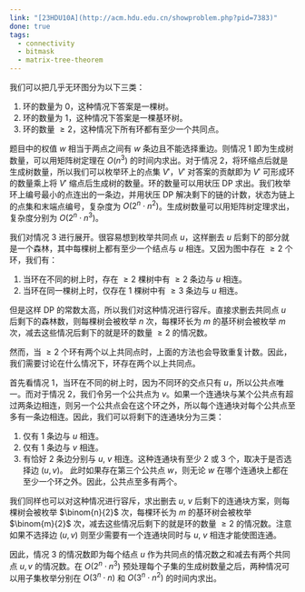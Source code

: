 ```yaml
---
link: "[23HDU10A](http://acm.hdu.edu.cn/showproblem.php?pid=7383)"
done: true
tags:
  - connectivity
  - bitmask
  - matrix-tree-theorem
---
```


我们可以把几乎无环图分为以下三类：
1. 环的数量为 $0$，这种情况下答案是一棵树。
2. 环的数量为 $1$，这种情况下答案是一棵基环树。
3. 环的数量 $\ge 2$，这种情况下所有环都有至少一个共同点。

题目中的权值 $w$ 相当于两点之间有 $w$ 条边且不能选择重边。则情况 1 即为生成树数量，可以用矩阵树定理在 $O(n^3)$ 的时间内求出。对于情况 2，将环缩点后就是生成树数量，所以我们可以枚举环上的点集 $V'$，$V'$ 对答案的贡献即为 $V'$ 可形成环的数量乘上将 $V'$ 缩点后生成树的数量。环的数量可以用状压 DP 求出。我们枚举环上编号最小的点连出的一条边，并用状压 DP 解决剩下的链的计数，状态为链上的点集和末端点编号，复杂度为 $O(2^n\cdot n^2)$。生成树数量可以用矩阵树定理求出，复杂度分别为 $O(2^n\cdot n^3)$。

我们对情况 3 进行展开。很容易想到枚举共同点 $u$，这样删去 $u$ 后剩下的部分就是一个森林，其中每棵树上都有至少一个结点与 $u$ 相连。又因为图中存在 $\ge 2$ 个环，我们有：
1. 当环在不同的树上时，存在 $\ge 2$ 棵树中有 $\ge 2$ 条边与 $u$ 相连。
2. 当环在同一棵树上时，仅存在 $1$ 棵树中有 $\ge 3$ 条边与 $u$ 相连。

但是这样 DP 的常数太高，所以我们对这种情况进行容斥。直接求删去共同点 $u$ 后剩下的森林数，则每棵树会被枚举 $n$ 次，每棵环长为 $m$ 的基环树会被枚举 $m$ 次，减去这些情况后剩下的就是环的数量 $\ge 2$ 的情况数。

然而，当 $\ge 2$ 个环有两个以上共同点时，上面的方法也会导致重复计数。因此，我们需要讨论在什么情况下，环存在两个以上共同点。

首先看情况 1，当环在不同的树上时，因为不同环的交点只有 $u$，所以公共点唯一。而对于情况 2，我们令另一个公共点为 $v$。如果一个连通块与某个公共点有超过两条边相连，则另一个公共点会在这个环之外，所以每个连通块对每个公共点至多有一条边相连。因此，我们可以将剩下的连通块分为三类：
1. 仅有 $1$ 条边与 $u$ 相连。
2. 仅有 $1$ 条边与 $v$ 相连。
3. 有恰好 $2$ 条边分别与 $u$, $v$ 相连。这种连通块有至少 $2$ 或 $3$ 个，取决于是否选择边 $(u,v)$。
此时如果存在第三个公共点 $w$，则无论 $w$ 在哪个连通块上都在至少一个环之外。因此，公共点至多有两个。

我们同样也可以对这种情况进行容斥，求出删去 $u$, $v$ 后剩下的连通块方案，则每棵树会被枚举 $\binom{n}{2}$ 次，每棵环长为 $m$ 的基环树会被枚举 $\binom{m}{2}$ 次，减去这些情况后剩下的就是环的数量 $\ge 2$ 的情况数。注意如果不选择边 $(u,v)$ 则至少需要有一个连通块同时与 $u$, $v$ 相连才能使图连通。

因此，情况 3 的情况数即为每个结点 $u$ 作为共同点的情况数之和减去有两个共同点 $u,v$ 的情况数。在 $O(2^n\cdot n^3)$ 预处理每个子集的生成树数量之后，两种情况可以用子集枚举分别在 $O(3^n\cdot n)$ 和 $O(3^n\cdot n^2)$ 的时间内求出。